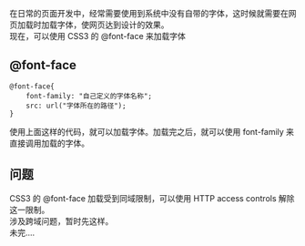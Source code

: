 在日常的页面开发中，经常需要使用到系统中没有自带的字体，这时候就需要在网页加载时加载字体，使网页达到设计的效果。  
现在，可以使用 CSS3 的 @font-face 来加载字体
## @font-face
```
@font-face{
    font-family: "自己定义的字体名称"; 
    src: url("字体所在的路径");
}
```
使用上面这样的代码，就可以加载字体。加载完之后，就可以使用 font-family 来直接调用加载的字体。  
## 问题
CSS3 的 @font-face 加载受到同域限制，可以使用 HTTP access controls 解除这一限制。  
涉及跨域问题，暂时先这样。   
未完....